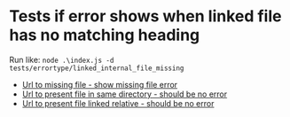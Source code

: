 # Tests if error shows when linked file has no matching heading

Run like: `node .\index.js -d tests/errortype/linked_internal_file_missing`

- [Url to missing file - show missing file error](file_no_exists.md#heading-to-match)
- [Url to present file in same directory - should be no error](file_present_should_be_no_error.md)
- [Url to present file linked relative - should be no error](../linked_internal_file_missing/file_present_relative_link_no_error.md)

